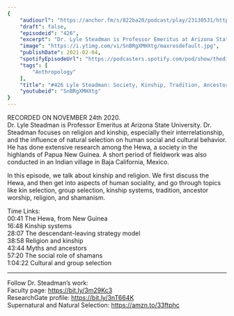 ```yaml
---
{
	"audiourl": "https://anchor.fm/s/822ba20/podcast/play/23130531/https%3A%2F%2Fd3ctxlq1ktw2nl.cloudfront.net%2Fstaging%2F2020-10-26%2Ffb76b6c3-4f9a-5eb8-560c-2c582ed883fb.m4a",
	"draft": false,
	"episodeid": "426",
	"excerpt": "Dr. Lyle Steadman is Professor Emeritus at Arizona State University. Dr. Steadman focuses on religion and kinship, especially their interrelationship, and the influence of natural selection on human social and cultural behavior. He has done extensive research among the Hewa, a society in the highlands of Papua New Guinea. A short period of fieldwork was also conducted in an Indian village in Baja California, Mexico.",
	"image": "https://i.ytimg.com/vi/SnBRgXMHXtg/maxresdefault.jpg",
	"publishDate": 2021-02-04,
	"spotifyEpisodeUrl": "https://podcasters.spotify.com/pod/show/thedissenter/episodes/426-Lyle-Steadman-Society--Kinship--Tradition--Ancestor-Worship--and-Religion-en0cv3",
	"tags": [
		"Anthropology"
	],
	"title": "#426 Lyle Steadman: Society, Kinship, Tradition, Ancestor Worship, and Religion",
	"youtubeid": "SnBRgXMHXtg"
}
---
```

RECORDED ON NOVEMBER 24th 2020.  
Dr. Lyle Steadman is Professor Emeritus at Arizona State University. Dr. Steadman focuses on religion and kinship, especially their interrelationship, and the influence of natural selection on human social and cultural behavior. He has done extensive research among the Hewa, a society in the highlands of Papua New Guinea. A short period of fieldwork was also conducted in an Indian village in Baja California, Mexico.

In this episode, we talk about kinship and religion. We first discuss the Hewa, and then get into aspects of human sociality, and go through topics like kin selection, group selection, kinship systems, tradition, ancestor worship, religion, and shamanism.

Time Links:  
<time>00:41</time> The Hewa, from New Guinea  
<time>16:48</time> Kinship systems  
<time>28:07</time> The descendant-leaving strategy model  
<time>38:58</time> Religion and kinship  
<time>43:44</time> Myths and ancestors  
<time>57:20</time> The social role of shamans  
<time>1:04:22</time> Cultural and group selection

---

Follow Dr. Steadman’s work:  
Faculty page: https://bit.ly/3m29Kc3  
ResearchGate profile: https://bit.ly/3nT664K  
Supernatural and Natural Selection: https://amzn.to/33ftphc
